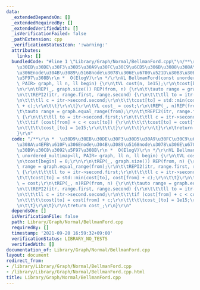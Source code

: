 ```yaml
---
data:
  _extendedDependsOn: []
  _extendedRequiredBy: []
  _extendedVerifiedWith: []
  _isVerificationFailed: false
  _pathExtension: cpp
  _verificationStatusIcon: ':warning:'
  attributes:
    links: []
  bundledCode: "#line 1 \"Library/Graph/Normal/BellmanFord.cpp\"\n/**\r\n *  \u30D9\
    \u30EB\u30DE\u30F3\u30D5\u30A9\u30FC\u30C9\u6CD5\u306B\u3088\u308A\u4EFB\u610F\
    \u306Enode\u304B\u3089\u5168node\u3078\u306E\u6700\u521D\u30B3\u30B9\u30C8\u3092\
    \u5F97\u308B\r\n *  O(ElogV)\r\n */\r\nVL BellmanFord(const unordered_multimap<ll,\
    \ PAIR> graph, ll n, ll begin) {\r\n\tVL cost(n, 1e15);\r\n\tcost[begin] = 0;\r\
    \n\r\n\tREP(_, graph.size()) REP(from, n) {\r\n\t\tauto range = graph.equal_range(from);\r\
    \n\t\tREPI2(itr, range.first, range.second) {\r\n\t\t\tll to = itr->second.first;\r\
    \n\t\t\tll c = itr->second.second;\r\n\t\t\tcost[to] = std::min(cost[to], cost[from]\
    \ + c);\r\n\t\t}\r\n\t}\r\n\tVL cost_ = cost;\r\n\tREP(_, n)REP(from, n) {\r\n\
    \t\tauto range = graph.equal_range(from);\r\n\t\tREPI2(itr, range.first, range.second)\
    \ {\r\n\t\t\tll to = itr->second.first;\r\n\t\t\tll c = itr->second.second;\r\n\
    \t\t\tif (cost[from] + c < cost[to]) {\r\n\t\t\t\tcost[to] = cost[from] + c;\r\
    \n\t\t\t\tcost_[to] = 1e15;\r\n\t\t\t}\r\n\t\t}\r\n\t}\r\n\treturn cost_;\r\n\
    }\r\n"
  code: "/**\r\n *  \u30D9\u30EB\u30DE\u30F3\u30D5\u30A9\u30FC\u30C9\u6CD5\u306B\u3088\
    \u308A\u4EFB\u610F\u306Enode\u304B\u3089\u5168node\u3078\u306E\u6700\u521D\u30B3\
    \u30B9\u30C8\u3092\u5F97\u308B\r\n *  O(ElogV)\r\n */\r\nVL BellmanFord(const\
    \ unordered_multimap<ll, PAIR> graph, ll n, ll begin) {\r\n\tVL cost(n, 1e15);\r\
    \n\tcost[begin] = 0;\r\n\r\n\tREP(_, graph.size()) REP(from, n) {\r\n\t\tauto\
    \ range = graph.equal_range(from);\r\n\t\tREPI2(itr, range.first, range.second)\
    \ {\r\n\t\t\tll to = itr->second.first;\r\n\t\t\tll c = itr->second.second;\r\n\
    \t\t\tcost[to] = std::min(cost[to], cost[from] + c);\r\n\t\t}\r\n\t}\r\n\tVL cost_\
    \ = cost;\r\n\tREP(_, n)REP(from, n) {\r\n\t\tauto range = graph.equal_range(from);\r\
    \n\t\tREPI2(itr, range.first, range.second) {\r\n\t\t\tll to = itr->second.first;\r\
    \n\t\t\tll c = itr->second.second;\r\n\t\t\tif (cost[from] + c < cost[to]) {\r\
    \n\t\t\t\tcost[to] = cost[from] + c;\r\n\t\t\t\tcost_[to] = 1e15;\r\n\t\t\t}\r\
    \n\t\t}\r\n\t}\r\n\treturn cost_;\r\n}\r\n"
  dependsOn: []
  isVerificationFile: false
  path: Library/Graph/Normal/BellmanFord.cpp
  requiredBy: []
  timestamp: '2021-09-20 16:59:32+09:00'
  verificationStatus: LIBRARY_NO_TESTS
  verifiedWith: []
documentation_of: Library/Graph/Normal/BellmanFord.cpp
layout: document
redirect_from:
- /library/Library/Graph/Normal/BellmanFord.cpp
- /library/Library/Graph/Normal/BellmanFord.cpp.html
title: Library/Graph/Normal/BellmanFord.cpp
---
```

